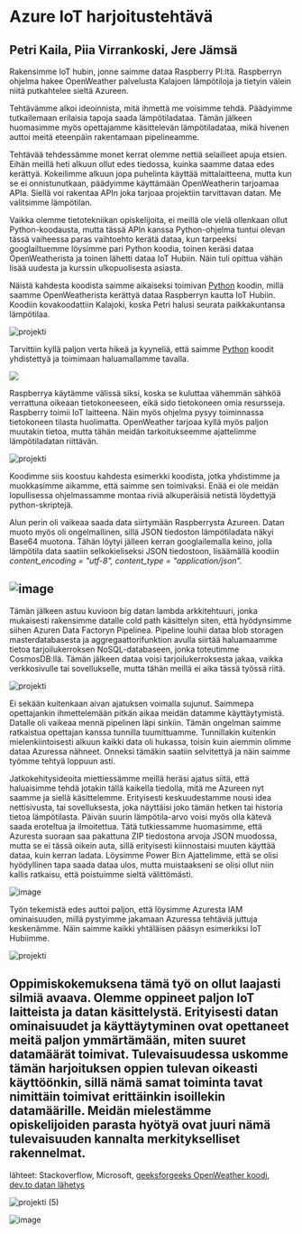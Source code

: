 # Azure IoT harjoitustehtävä 

## Petri Kaila, Piia Virrankoski, Jere Jämsä


Rakensimme IoT hubin, jonne saimme dataa Raspberry PI:ltä. Raspberryn ohjelma hakee OpenWeather palvelusta Kalajoen lämpötiloja ja tietyin välein niitä putkahtelee sieltä Azureen.

Tehtävämme alkoi ideoinnista, mitä ihmettä me voisimme tehdä. Päädyimme tutkailemaan erilaisia tapoja saada lämpötiladataa. Tämän jälkeen huomasimme myös opettajamme käsittelevän lämpötiladataa, mikä hivenen auttoi meitä eteenpäin rakentamaan pipelineamme.

Tehtävää tehdessämme monet kerrat olemme nettiä selailleet apuja etsien. Eihän meillä heti alkuun ollut edes tiedossa, kuinka saamme dataa edes kerättyä. Kokeilimme alkuun jopa puhelinta käyttää mittalaitteena, mutta kun se ei onnistunutkaan, päädyimme käyttämään OpenWeatherin tarjoamaa APIa. Siellä voi rakentaa APIn joka tarjoaa projektiin tarvittavan datan. Me valitsimme lämpötilan.

Vaikka olemme tietotekniikan opiskelijoita, ei meillä ole vielä ollenkaan ollut Python-koodausta, mutta tässä APIn kanssa Python-ohjelma tuntui olevan tässä vaiheessa paras vaihtoehto kerätä dataa, kun tarpeeksi googlailtuemme löysimme pari Python koodia, toinen keräsi dataa OpenWeatherista ja toinen lähetti dataa IoT Hubiin. Näin tuli opittua vähän lisää uudesta ja kurssin ulkopuolisesta asiasta.

Näistä kahdesta koodista saimme aikaiseksi toimivan [Python](https://github.com/PetriKaila/AzureProjekti/blob/main/saa.py) koodin, millä saamme OpenWeatherista kerättyä dataa Raspberryn kautta IoT Hubiin. Koodiin kovakoodattiin Kalajoki, koska Petri halusi seurata paikkakuntansa lämpötilaa.

![projekti](https://user-images.githubusercontent.com/102190520/234664634-7f8825e3-f99c-4530-80c3-5265a70104c7.png)

Tarvittiin kyllä paljon verta hikeä ja kyyneliä, että saimme [Python](https://github.com/PetriKaila/AzureProjekti/blob/main/saa.py) koodit yhdistettyä ja toimimaan haluamallamme tavalla.

![](https://user-images.githubusercontent.com/102190520/234664854-c09af45d-d8e1-4f3c-8652-ce958af43c1b.png)

Raspberrya käytämme välissä siksi, koska se kuluttaa vähemmän sähköä verrattuna oikeaan tietokoneeseen, eikä sido tietokoneen omia resursseja. Raspberry toimii IoT laitteena. Näin myös ohjelma pysyy toiminnassa tietokoneen tilasta huolimatta. OpenWeather tarjoaa kyllä myös paljon muutakin tietoa, mutta tähän meidän tarkoitukseemme ajattelimme lämpötiladatan riittävän.

![projekti](https://user-images.githubusercontent.com/102190520/234664633-10ffc090-4d03-4bd6-a598-8d479fc4703c.png)

Koodimme siis koostuu kahdesta esimerkki koodista, jotka yhdistimme ja muokkasimme aikamme, että saimme sen toimivaksi. Enää ei ole meidän lopullisessa ohjelmassamme montaa riviä alkuperäisiä netistä löydettyjä python-skriptejä.

Alun perin oli vaikeaa saada data siirtymään Raspberrysta Azureen. Datan muoto myös oli ongelmallinen, sillä JSON tiedoston lämpötiladata näkyi Base64 muotona. Tähän löytyi jälleen kerran googlailemalla keino, jolla lämpötila data saatiin selkokieliseksi JSON tiedostoon, lisäämällä koodiin *content_encoding = "utf-8", content_type = "application/json".*

![image](https://user-images.githubusercontent.com/102190520/234672526-2cc02c19-8433-4a36-a22a-209bb5290f22.png)
---


Tämän jälkeen astuu kuvioon big datan lambda arkkitehtuuri, jonka mukaisesti rakensimme datalle cold path käsittelyn siten, että hyödynsimme siihen Azuren Data Factoryn Pipelinea. Pipeline louhii dataa blob storagen masterdatabasesta ja aggregaattorifunktion avulla siirtää haluamaamme tietoa tarjoilukerroksen NoSQL-databaseen, jonka toteutimme CosmosDB:llä. Tämän jälkeen dataa voisi tarjoilukerroksesta jakaa, vaikka verkkosivulle tai sovellukselle, mutta tähän meillä ei aika tässä työssä riitä.

![projekti](https://user-images.githubusercontent.com/102190520/234664637-7888e5bb-fce3-4b32-8f8a-b476d9d37b8f.png)

Ei sekään kuitenkaan aivan ajatuksen voimalla sujunut. Saimmepa opettajankin ihmettelemään pitkän aikaa meidän datamme käyttäytymistä. Datalle oli vaikeaa mennä pipelinen läpi sinkiin. Tämän ongelman saimme ratkaistua opettajan kanssa tunnilla tuumittuamme. Tunnillakin kuitenkin mielenkiintoisesti alkuun kaikki data oli hukassa, toisin kuin aiemmin olimme dataa Azuressa nähneet. Onneksi tämäkin saatiin selvitettyä ja näin saimme työmme tehtyä loppuun asti.

Jatkokehitysideoita miettiessämme meillä heräsi ajatus siitä, että haluaisimme tehdä jotakin tällä kaikella tiedolla, mitä me Azureen nyt saamme ja siellä käsittelemme. Erityisesti keskuudestamme nousi idea nettisivusta, tai sovelluksesta, joka näyttäisi joko tämän hetken tai historia tietoa lämpötilasta. Päivän suurin lämpötila-arvo voisi myös olla kätevä saada eroteltua ja ilmoitettua. Tätä tutkiessamme huomasimme, että Azuresta suoraan saa pakattuna ZIP tiedostona arvoja JSON muodossa, mutta se ei tässä oikein auta, sillä erityisesti kiinnostaisi muuten käyttää dataa, kuin kerran ladata. Löysimme Power Bi:n Ajattelimme, että se olisi hyödyllinen tapa saada dataa ulos, mutta muistaakseni se olisi ollut niin kallis ratkaisu, että poistuimme sieltä välittömästi.

![image](https://user-images.githubusercontent.com/102190520/234672894-8feb7e4a-efba-4922-96f6-fed11d68a066.png)

Työn tekemistä edes auttoi paljon, että löysimme Azuresta IAM ominaisuuden, millä pystyimme jakamaan Azuressa tehtäviä juttuja keskenämme. Näin saimme kaikki yhtäläisen pääsyn esimerkiksi IoT Hubiimme.

![projekti](https://user-images.githubusercontent.com/102190520/234664628-93c8825a-1961-4bac-8613-8fda230eb09a.png)

Oppimiskokemuksena tämä työ on ollut laajasti silmiä avaava. Olemme oppineet paljon IoT laitteista ja datan käsittelystä. Erityisesti datan ominaisuudet ja käyttäytyminen ovat opettaneet meitä paljon ymmärtämään, miten suuret datamäärät toimivat. Tulevaisuudessa uskomme tämän harjoituksen oppien tulevan oikeasti käyttöönkin, sillä nämä samat toiminta tavat nimittäin toimivat erittäinkin isoillekin datamäärille. Meidän mielestämme opiskelijoiden parasta hyötyä ovat juuri nämä tulevaisuuden kannalta merkitykselliset rakennelmat.
---

lähteet: Stackoverflow, Microsoft, [geeksforgeeks OpenWeather koodi](https://www.geeksforgeeks.org/python-find-current-weather-of-any-city-using-openweathermap-api/), [dev.to datan lähetys](https://dev.to/nihalbaig0/stream-data-to-azure-iot-hub-from-raspberry-pi-1ed3)






![projekti (5)](https://user-images.githubusercontent.com/102190520/234664640-4aa47da4-d1c8-4555-807d-4c122759be64.png)

![image](https://user-images.githubusercontent.com/102190520/234671913-9f8a98ac-4106-4886-b35f-b9e76ce95f82.png)
